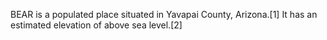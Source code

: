 BEAR is a populated place situated in Yavapai County, Arizona.[1] It has an estimated elevation of above sea level.[2]
